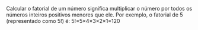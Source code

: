 Calcular o fatorial de um número significa multiplicar o número por todos os números inteiros positivos menores que ele. 
Por exemplo, o fatorial de 5 (representado como 5!) é:  5!=5×4×3×2×1=120
